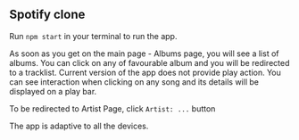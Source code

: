## Spotify clone 

Run ```npm start``` in your terminal to run the app.

As soon as you get on the main page - Albums page, you will see a list of albums.
You can click on any of favourable album and you will be redirected to a tracklist. Current version of the app does not provide play action. You can see interaction when clicking on any song and its details will be displayed on a play bar.

To be redirected to Artist Page, click  ```Artist: ...``` button

The app is adaptive to all the devices.



